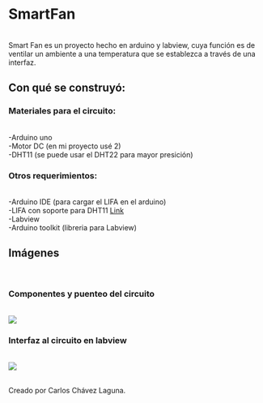 # SmartFan 
<br/>Smart Fan es un proyecto hecho en arduino y labview, cuya función es de ventilar un ambiente a una temperatura
que se establezca a través de una interfaz.

<h2>Con qué se construyó:</h2>
<h3>Materiales para el circuito:</h3>
<br/>-Arduino uno
<br/>-Motor DC (en mi proyecto usé 2)
<br/>-DHT11 (se puede usar el DHT22 para mayor presición)

<h3>Otros requerimientos:</h3>
<br/>-Arduino IDE (para cargar el LIFA en el arduino)
<br/>-LIFA con soporte para DHT11   <a href='https://onedrive.live.com/?authkey=%21ABgIJcKLoIe4_wo&cid=A48A6D7E878E341F&id=A48A6D7E878E341F%21839&parId=root&action=locate'>Link</a>
<br/>-Labview 
<br/>-Arduino toolkit (libreria para Labview)

<h2>Imágenes</h2>
<br/><h3>Componentes y puenteo del circuito</h3>
<br/><img src='https://raw.githubusercontent.com/CarlosDevlp/SmartFan/master/im%C3%A1genes/diagrama.jpg' />
<br/><h3>Interfaz al circuito en labview</h3>
<br/><img src='https://raw.githubusercontent.com/CarlosDevlp/SmartFan/master/im%C3%A1genes/screenshot2.png' />

<br/>Creado por Carlos Chávez Laguna.
